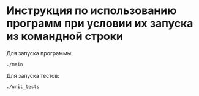 # Инструкция по использованию программ при условии их запуска из командной строки
Для запуска программы:
```
./main
```
Для запуска тестов:
```
./unit_tests
```
